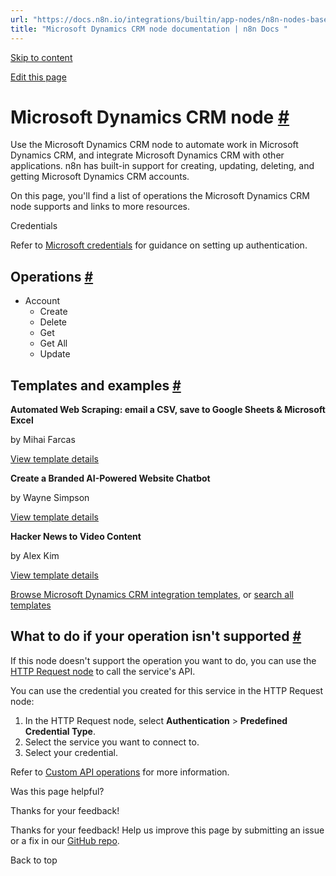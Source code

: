 ```yaml
---
url: "https://docs.n8n.io/integrations/builtin/app-nodes/n8n-nodes-base.microsoftdynamicscrm/"
title: "Microsoft Dynamics CRM node documentation | n8n Docs "
---
```


[Skip to content](https://docs.n8n.io/integrations/builtin/app-nodes/n8n-nodes-base.microsoftdynamicscrm/#microsoft-dynamics-crm-node)

[Edit this page](https://github.com/n8n-io/n8n-docs/edit/main/docs/integrations/builtin/app-nodes/n8n-nodes-base.microsoftdynamicscrm.md "Edit this page")

# Microsoft Dynamics CRM node [\#](https://docs.n8n.io/integrations/builtin/app-nodes/n8n-nodes-base.microsoftdynamicscrm/\#microsoft-dynamics-crm-node "Permanent link")

Use the Microsoft Dynamics CRM node to automate work in Microsoft Dynamics CRM, and integrate Microsoft Dynamics CRM with other applications. n8n has built-in support for creating, updating, deleting, and getting Microsoft Dynamics CRM accounts.

On this page, you'll find a list of operations the Microsoft Dynamics CRM node supports and links to more resources.

Credentials

Refer to [Microsoft credentials](https://docs.n8n.io/integrations/builtin/credentials/microsoft/) for guidance on setting up authentication.

## Operations [\#](https://docs.n8n.io/integrations/builtin/app-nodes/n8n-nodes-base.microsoftdynamicscrm/\#operations "Permanent link")

- Account
  - Create
  - Delete
  - Get
  - Get All
  - Update

## Templates and examples [\#](https://docs.n8n.io/integrations/builtin/app-nodes/n8n-nodes-base.microsoftdynamicscrm/\#templates-and-examples "Permanent link")

**Automated Web Scraping: email a CSV, save to Google Sheets & Microsoft Excel**

by Mihai Farcas

[View template details](https://n8n.io/workflows/2275-automated-web-scraping-email-a-csv-save-to-google-sheets-and-microsoft-excel/)

**Create a Branded AI-Powered Website Chatbot**

by Wayne Simpson

[View template details](https://n8n.io/workflows/2786-create-a-branded-ai-powered-website-chatbot/)

**Hacker News to Video Content**

by Alex Kim

[View template details](https://n8n.io/workflows/2557-hacker-news-to-video-content/)

[Browse Microsoft Dynamics CRM integration templates](https://n8n.io/integrations/microsoft-dynamics-crm/), or [search all templates](https://n8n.io/workflows/)

## What to do if your operation isn't supported [\#](https://docs.n8n.io/integrations/builtin/app-nodes/n8n-nodes-base.microsoftdynamicscrm/\#what-to-do-if-your-operation-isnt-supported "Permanent link")

If this node doesn't support the operation you want to do, you can use the [HTTP Request node](https://docs.n8n.io/integrations/builtin/core-nodes/n8n-nodes-base.httprequest/) to call the service's API.

You can use the credential you created for this service in the HTTP Request node:

1. In the HTTP Request node, select **Authentication** \> **Predefined Credential Type**.
2. Select the service you want to connect to.
3. Select your credential.

Refer to [Custom API operations](https://docs.n8n.io/integrations/custom-operations/) for more information.

Was this page helpful?






Thanks for your feedback!






Thanks for your feedback! Help us improve this page by submitting an issue or a fix in our [GitHub repo](https://github.com/n8n-io/n8n-docs).


Back to top